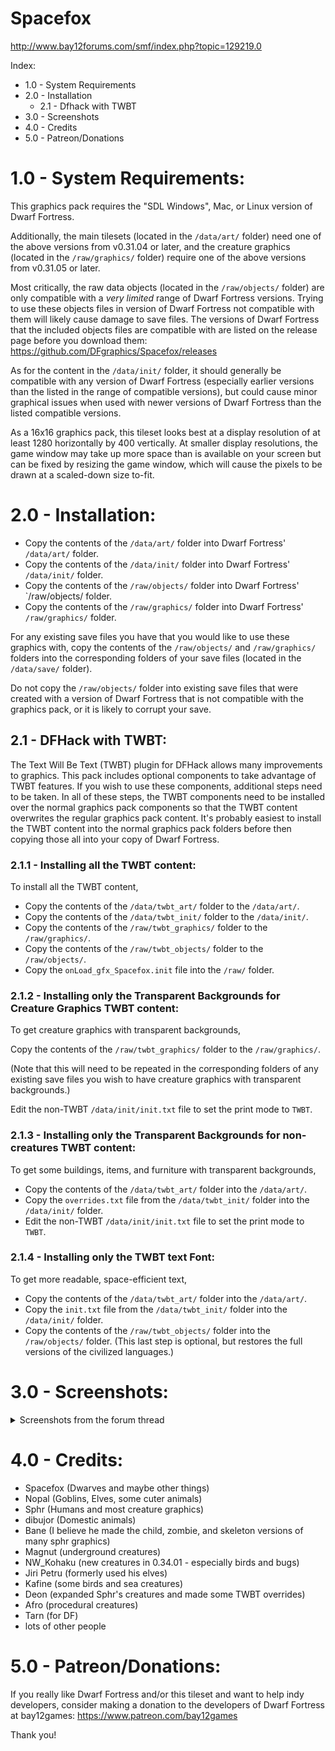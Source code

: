# Spacefox

http://www.bay12forums.com/smf/index.php?topic=129219.0

Index:
* 1.0 - System Requirements
* 2.0 - Installation
  * 2.1 - Dfhack with TWBT
* 3.0 - Screenshots
* 4.0 - Credits
* 5.0 - Patreon/Donations
 
# 1.0 - System Requirements:
This graphics pack requires the "SDL Windows", Mac, or Linux version of Dwarf Fortress.

Additionally, the main tilesets (located in the `/data/art/` folder) need one of the above 
versions from v0.31.04 or later, and the creature graphics (located in the `/raw/graphics/` 
folder) require one of the above versions from v0.31.05 or later.

Most critically, the raw data objects (located in the `/raw/objects/` folder) are only 
compatible with a *very limited* range of Dwarf Fortress versions. Trying to use these 
objects files in version of Dwarf Fortress not compatible with them will likely cause 
damage to save files. The versions of Dwarf Fortress that the included objects files are 
compatible with are listed on the release page before you download them: 
https://github.com/DFgraphics/Spacefox/releases

As for the content in the `/data/init/` folder, it should generally be compatible with
any version of Dwarf Fortress (especially earlier versions than the listed in the range of 
compatible versions), but could cause minor graphical issues when used with newer versions
of Dwarf Fortress than the listed compatible versions.

As a 16x16 graphics pack, this tileset looks best at a display resolution of at least
1280 horizontally by 400 vertically. At smaller display resolutions, the game window 
may take up more space than is available on your screen but can be fixed by resizing 
the game window, which will cause the pixels to be drawn at a scaled-down size to-fit.

# 2.0 - Installation:
* Copy the contents of the `/data/art/` folder into Dwarf Fortress' `/data/art/` folder.
* Copy the contents of the `/data/init/` folder into Dwarf Fortress' `/data/init/` folder.
* Copy the contents of the `/raw/objects/` folder into Dwarf Fortress' `/raw/objects/ folder.
* Copy the contents of the `/raw/graphics/` folder into Dwarf Fortress' `/raw/graphics/` folder.
 
For any existing save files you have that you would like to use these graphics with, 
copy the contents of the `/raw/objects/` and `/raw/graphics/` folders into the corresponding
folders of your save files (located in the `/data/save/` folder).
 
Do not copy the `/raw/objects/` folder into existing save files that were created with a 
version of Dwarf Fortress that is not compatible with the graphics pack, or it is 
likely to corrupt your save.

## 2.1 - DFHack with TWBT:
The Text Will Be Text (TWBT) plugin for DFHack allows many improvements to graphics.
This pack includes optional components to take advantage of TWBT features.
If you wish to use these components, additional steps need to be taken.
In all of these steps, the TWBT components need to be installed over the normal graphics 
pack components so that the TWBT content overwrites the regular graphics pack content. 
It's probably easiest to install the TWBT content into the normal graphics pack folders 
before then copying those all into your copy of Dwarf Fortress.

### 2.1.1 - Installing all the TWBT content:  
To install all the TWBT content, 

* Copy the contents of the `/data/twbt_art/` folder to the `/data/art/`.
* Copy the contents of the `/data/twbt_init/` folder to the `/data/init/`.
* Copy the contents of the `/raw/twbt_graphics/` folder to the `/raw/graphics/`.
* Copy the contents of the `/raw/twbt_objects/` folder to the `/raw/objects/`.
* Copy the `onLoad_gfx_Spacefox.init` file into the `/raw/` folder.


### 2.1.2 - Installing only the Transparent Backgrounds for Creature Graphics TWBT content:  
To get creature graphics with transparent backgrounds,

Copy the contents of the `/raw/twbt_graphics/` folder to the `/raw/graphics/`.

(Note that this will need to be repeated in the corresponding folders of any existing save 
files you wish to have creature graphics with transparent backgrounds.)

Edit the non-TWBT `/data/init/init.txt` file to set the print mode to `TWBT`.

### 2.1.3 - Installing only the Transparent Backgrounds for non-creatures TWBT content:  
To get some buildings, items, and furniture with transparent backgrounds,

* Copy the contents of the `/data/twbt_art/` folder into the `/data/art/`.
* Copy the `overrides.txt` file from the `/data/twbt_init/` folder into the `/data/init/` folder.
* Edit the non-TWBT `/data/init/init.txt` file to set the print mode to `TWBT`.

### 2.1.4 - Installing only the TWBT text Font:  
To get more readable, space-efficient text,

* Copy the contents of the `/data/twbt_art/` folder into the `/data/art/`.
* Copy the `init.txt` file from the `/data/twbt_init/` folder into the `/data/init/` folder.
* Copy the contents of the `/raw/twbt_objects/` folder into the `/raw/objects/` folder.
 (This last step is optional, but restores the full versions of the civilized languages.)

# 3.0 - Screenshots:
<details>
 <summary>Screenshots from the forum thread</summary>
 
 ![dwarves hard at work in thier workshops](https://i.imgur.com/Me77LlL.png)  
 ![dwarven living quarters](https://i.imgur.com/BiftePq.png)
 ![storerooms](https://i.imgur.com/g3av8Vj.png)
</details>

# 4.0 - Credits:
- Spacefox (Dwarves and maybe other things)
- Nopal (Goblins, Elves, some cuter animals)
- Sphr (Humans and most creature graphics)
- dibujor (Domestic animals)
- Bane (I believe he made the child, zombie, and skeleton versions of many sphr graphics)
- Magnut (underground creatures)
- NW_Kohaku (new creatures in 0.34.01 - especially birds and bugs)
- Jiri Petru (formerly used his elves)
- Kafine (some birds and sea creatures)
- Deon (expanded Sphr's creatures and made some TWBT overrides)
- Afro (procedural creatures)
- Tarn (for DF)
- lots of other people

# 5.0 - Patreon/Donations:
If you really like Dwarf Fortress and/or this tileset and want to help indy developers, 
consider making a donation to the developers of Dwarf Fortress at bay12games: 
https://www.patreon.com/bay12games  

Thank you!
